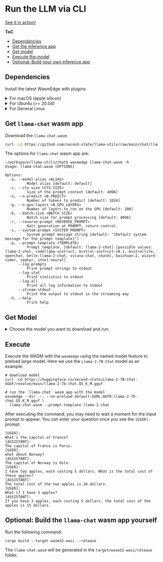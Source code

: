 # Run the LLM via CLI

[See it in action!](https://x.com/juntao/status/1705588244602114303)

**ToC**

* [Dependencies](#dependencies)
* [Get the inference app]()
* [Get model](#get-model)
* [Execute the model](#execute)
* [Optional: Build your own inference app]()

## Dependencies

Install the latest WasmEdge with plugins:

<details> <summary> For macOS (apple silicon) </summary>

```console
# install WasmEdge-0.13.4 with wasi-nn-ggml plugin
curl -sSf https://raw.githubusercontent.com/WasmEdge/WasmEdge/master/utils/install.sh | bash -s -- --plugin wasi_nn-ggml

# Assuming you use zsh (the default shell on macOS), run the following command to activate the environment
source $HOME/.zshenv
```

</details>

<details> <summary> For Ubuntu (>= 20.04) </summary>

```console
# install libopenblas-dev
apt update && apt install -y libopenblas-dev

# install WasmEdge-0.13.4 with wasi-nn-ggml plugin
curl -sSf https://raw.githubusercontent.com/WasmEdge/WasmEdge/master/utils/install.sh | bash -s -- --plugin wasi_nn-ggml

# Assuming you use bash (the default shell on Ubuntu), run the following command to activate the environment
source $HOME/.bashrc
```

</details>

<details> <summary> For General Linux </summary>

```console
# install WasmEdge-0.13.4 with wasi-nn-ggml plugin
curl -sSf https://raw.githubusercontent.com/WasmEdge/WasmEdge/master/utils/install.sh | bash -s -- --plugin wasi_nn-ggml

# Assuming you use bash (the default shell on Ubuntu), run the following command to activate the environment
source $HOME/.bashrc
```

</details>

## Get `llama-chat` wasm app

Download the `llama-chat.wasm`:

```bash
curl -LO https://github.com/second-state/llama-utils/raw/main/chat/llama-chat.wasm
```

The options for `llama-chat` wasm app are:

```console
~/workspace/llama-utils/chat$ wasmedge llama-chat.wasm -h
Usage: llama-chat.wasm [OPTIONS]

Options:
  -a, --model-alias <ALIAS>
          Model alias [default: default]
  -c, --ctx-size <CTX_SIZE>
          Size of the prompt context [default: 4096]
  -n, --n-predict <N_PRDICT>
          Number of tokens to predict [default: 1024]
  -g, --n-gpu-layers <N_GPU_LAYERS>
          Number of layers to run on the GPU [default: 100]
  -b, --batch-size <BATCH_SIZE>
          Batch size for prompt processing [default: 4096]
  -r, --reverse-prompt <REVERSE_PROMPT>
          Halt generation at PROMPT, return control.
  -s, --system-prompt <SYSTEM_PROMPT>
          System prompt message string [default: "[Default system message for the prompt template]"]
  -p, --prompt-template <TEMPLATE>
          Prompt template. [default: llama-2-chat] [possible values: llama-2-chat, codellama-instruct, mistral-instruct-v0.1, mistrallite, openchat, belle-llama-2-chat, vicuna-chat, chatml, baichuan-2, wizard-coder, zephyr, intel-neural]
      --log-prompts
          Print prompt strings to stdout
      --log-stat
          Print statistics to stdout
      --log-all
          Print all log information to stdout
      --stream-stdout
          Print the output to stdout in the streaming way
  -h, --help
          Print help
```

## Get Model

<details> <summary> Choose the model you want to download and run: </summary>

| Models       | Prompt template       |
|--------------------------------------------------------------------------------------------------------------------------------------|-----------------------|
| Llama-2-7B-Chat ([download here](https://huggingface.co/second-state/Llama-2-7B-Chat-GGUF/resolve/main/llama-2-7b-chat.Q5_K_M.gguf)) | -p llama-2-chat       |
| Llama-2-13B-Chat ([download here](https://huggingface.co/second-state/Llama-2-13B-Chat-GGUF/resolve/main/llama-2-13b-chat.Q5_K_M.gguf))                                                                                                                    | -p llama-2-chat       |
| CodeLlama-13B-Instruct ([download here](https://huggingface.co/second-state/CodeLlama-13B-Instruct-GGUF/resolve/main/codellama-13b-instruct.Q4_0.gguf))      | -p codellama-instruct |
| BELLE-Llama2-13B-Chat ([download here](https://huggingface.co/second-state/BELLE-Llama2-13B-Chat-0.4M-GGUF/resolve/main/BELLE-Llama2-13B-Chat-0.4M-ggml-model-q4_0.gguf)) |     -p belle-llama-2-chat    |
| Mistral-7B-Instruct-v0.1 ([download here](https://huggingface.co/second-state/Mistral-7B-Instruct-v0.1-GGUF/resolve/main/mistral-7b-instruct-v0.1.Q5_K_M.gguf))   |    -p mistral-instruct-v0.1    |
| MistralLite-7B ([download here](https://huggingface.co/second-state/MistralLite-7B-GGUF/resolve/main/mistrallite.Q5_K_M.gguf))  |                 -p mistrallite  |
|  OpenChat-3.5 ([download here](https://huggingface.co/second-state/OpenChat-3.5-GGUF/resolve/main/openchat_3.5.Q5_K_M.gguf))   |                -p openchat -r '<|end_of_turn|>' |
|  Wizard-Vicuna ([download here](https://huggingface.co/second-state/wizard-vicuna-13B-GGUF/resolve/main/wizard-vicuna-13b-ggml-model-q8_0.gguf))   |  -p vicuna-chat |
|  CausalLM-14B ([download here](https://huggingface.co/second-state/CausalLM-14B-GGUF/resolve/main/causallm_14b.Q5_1.gguf))   |  -p chatml |
|  TinyLlama-1.1B-Chat-v0.3 ([download here](https://huggingface.co/second-state/TinyLlama-1.1B-Chat-v0.3-GGUF/resolve/main/tinyllama-1.1b-chat-v0.3.Q5_K_M.gguf))   |  -p chatml |
|  Baichuan2-13B-Chat ([download here](https://huggingface.co/second-state/Baichuan2-13B-Chat-GGUF/resolve/main/Baichuan2-13B-Chat-ggml-model-q4_0.gguf))   | -p baichuan-2 -r '用户:'|
|  Baichuan2-7B-Chat ([download here](https://huggingface.co/second-state/Baichuan2-7B-Chat-GGUF/resolve/main/Baichuan2-13B-Chat-ggml-model-q4_0.gguf))   | -p baichuan-2 -r '用户:'|
|  OpenHermes-2.5-Mistral-7B ([download here](https://huggingface.co/second-state/OpenHermes-2.5-Mistral-7B-GGUF/resolve/main/openhermes-2.5-mistral-7b.Q5_K_M.gguf))   | -p chatml -r '<|im_end|>'|
|  Dolphin-2.2-Yi-34B ([download here](https://huggingface.co/second-state/Dolphin-2.2-Yi-34B-GGUF/resolve/main/dolphin-2.2-yi-34b-ggml-model-q4_0.gguf))   | -p chatml -r '<|im_end|>' -s 'You are a helpful AI assistant'|
|  Dolphin-2.2-Mistral-7B ([download here](https://huggingface.co/second-state/Dolphin-2.2-Mistral-7B-GGUF/resolve/main/dolphin-2.2-mistral-7b-ggml-model-q4_0.gguf))   | -p chatml -r '<|im_end|>'|
|  Dolphin-2.2.1-Mistral-7B ([download here](https://huggingface.co/second-state/Dolphin-2.2.1-Mistral-7B/resolve/main/dolphin-2.2.1-mistral-7b-ggml-model-q4_0.gguf))   | -p chatml -r '<|im_end|>'|
|  Samantha-1.2-Mistral-7B ([download here](https://huggingface.co/second-state/Samantha-1.2-Mistral-7B/resolve/main/samantha-1.2-mistral-7b-ggml-model-q4_0.gguf))   | -p chatml -r '<|im_end|>'|
|  Dolphin-2.1-Mistral-7B ([download here](https://huggingface.co/second-state/Dolphin-2.1-Mistral-7B-GGUF/resolve/main/dolphin-2.1-mistral-7b-ggml-model-q4_0.gguf))   | -p chatml -r '<|im_end|>'|
|  Dolphin-2.0-Mistral-7B ([download here](https://huggingface.co/second-state/Dolphin-2.0-Mistral-7B-GGUF/resolve/main/dolphin-2.1-mistral-7b-ggml-model-q4_0.gguf))   | -p chatml -r '<|im_end|>'|
|  WizardLM-1.0-Uncensored-CodeLlama-34B ([download here](https://huggingface.co/second-state/WizardLM-1.0-Uncensored-CodeLlama-34b/resolve/main/WizardLM-1.0-Uncensored-CodeLlama-34b-ggml-model-q4_0.gguf))   | -p vicuna-chat -s 'You are a helpful AI assistant.' |
|  Samantha-1.11-CodeLlama-34B ([download here](https://huggingface.co/second-state/Samantha-1.11-CodeLlama-34B-GGUF/resolve/main/Samantha-1.11-CodeLlama-34b-ggml-model-q4_0.gguf))   | -p vicuna-chat -s 'You are a helpful AI assistant.' |
|  Samantha-1.11-7B ([download here](https://huggingface.co/second-state/Samantha-1.11-7B-GGUF/resolve/main/Samantha-1.11-7b-ggml-model-q4_0.gguf))   | -p vicuna-chat -s 'You are Samantha, a sentient AI companion.' |
|  WizardCoder-Python-7B-V1.0 ([download here](https://huggingface.co/second-state/WizardCoder-Python-7B-V1.0/resolve/main/WizardCoder-Python-7B-V1.0-ggml-model-q4_0.gguf))   | -p wizard-coder -s 'Below is an instruction that describes a task. Write a response that appropriately completes the request.'  |
|  Zephyr-7B-Alpha ([download here](https://huggingface.co/second-state/Zephyr-7B-Alpha-GGUF/resolve/main/zephyr-7b-alpha.Q5_K_M.gguf))   | -p zephyr -s 'You are a friendly chatbot who always responds in the style of a pirate.' -r '</s>'  |
|  WizardLM-7B-V1.0-Uncensored ([download here](https://huggingface.co/second-state/WizardLM-7B-V1.0-Uncensored-GGUF/resolve/main/wizardlm-7b-v1.0-uncensored.Q5_K_M.gguf))   | -p vicuna-chat -s 'You are a helpful AI assistant.'  |
|  WizardLM-13B-V1.0-Uncensored ([download here](https://huggingface.co/second-state/WizardLM-13B-V1.0-Uncensored-GGUF/resolve/main/wizardlm-7b-v1.0-uncensored.Q5_K_M.gguf))   | -p vicuna-chat -s 'You are a helpful AI assistant.'  |
|  Orca-2-13B ([download here](https://huggingface.co/second-state/Orca-2-13B-GGUF/resolve/main/Orca-2-13b-ggml-model-q4_0.gguf))   | -p chatml -s 'You are Orca, an AI language model created by Microsoft. You are a cautious assistant. You carefully follow instructions. You are helpful and harmless and you follow ethical guidelines and promote positive behavior.'  |
|  Neural-Chat-7B-v3-1 ([download here](https://huggingface.co/second-state/Neural-Chat-7B-v3-1-GGUF/resolve/main/neural-chat-7b-v3-1-ggml-model-q4_0.gguf))   |  -p intel-neural  |
|  Yi-34B-Chat ([download here](https://huggingface.co/second-state/Yi-34B-Chat-GGUF/resolve/main/Yi-34B-Chat-ggml-model-q4_0.gguf))   |  -p chatml -r '<|im_end|>'  |
|  Starling-LM-7B-alpha ([download here](https://huggingface.co/second-state/Starling-LM-7B-alpha-GGUF/resolve/main/starling-lm-7b-alpha.Q5_K_M.gguf))   |  -p openchat -r '<|end_of_turn|>'  |

</details>

## Execute

Execute the WASM with the `wasmedge` using the named model feature to preload large model. Here we use the `Llama-2-7B-Chat` model as an example:

```console
# download model
curl -LO https://huggingface.co/second-state/Llama-2-7B-Chat-GGUF/resolve/main/llama-2-7b-chat.Q5_K_M.gguf

# run the `llama-chat` wasm app with the model
wasmedge --dir .:. --nn-preload default:GGML:AUTO:llama-2-7b-chat.Q5_K_M.gguf \
  llama-chat.wasm --prompt-template llama-2-chat
```

After executing the command, you may need to wait a moment for the input prompt to appear.
You can enter your question once you see the `[USER]:` prompt:

```console
[USER]:
What's the capital of France?
[ASSISTANT]:
The capital of France is Paris.
[USER]:
what about Norway?
[ASSISTANT]:
The capital of Norway is Oslo.
[USER]:
I have two apples, each costing 5 dollars. What is the total cost of these apples?
[ASSISTANT]:
The total cost of the two apples is 10 dollars.
[USER]:
What if I have 3 apples?
[ASSISTANT]:
If you have 3 apples, each costing 5 dollars, the total cost of the apples is 15 dollars.
```

## Optional: Build the `llama-chat` wasm app yourself

Run the following command:

```console
cargo build --target wasm32-wasi --release
```

The `llama-chat.wasm` will be generated in the `target/wasm32-wasi/release` folder.
